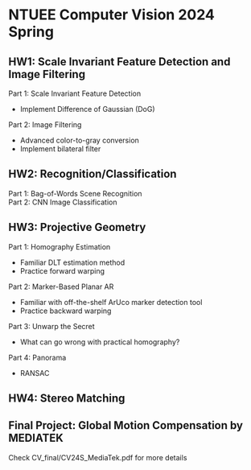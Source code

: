 # NTUEE Computer Vision 2024 Spring
## HW1: Scale Invariant Feature Detection and Image Filtering  
Part 1: Scale Invariant Feature Detection  
* Implement Difference of Gaussian (DoG)

Part 2: Image Filtering
* Advanced color-to-gray conversion  
* Implement bilateral filter

## HW2: Recognition/Classification
Part 1: Bag-of-Words Scene Recognition  
Part 2: CNN Image Classification

## HW3: Projective Geometry
Part 1: Homography Estimation
* Familiar DLT estimation method
* Practice forward warping

Part 2: Marker-Based Planar AR
* Familiar with off-the-shelf ArUco marker detection tool  
* Practice backward warping

Part 3: Unwarp the Secret
* What can go wrong with practical homography?

Part 4: Panorama
* RANSAC

## HW4: Stereo Matching

## Final Project: Global Motion Compensation by MEDIATEK
Check CV_final/CV24S_MediaTek.pdf for more details

